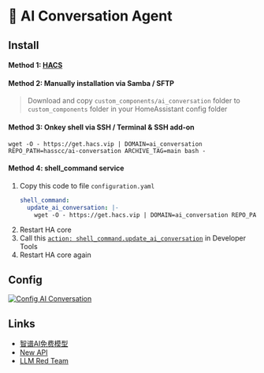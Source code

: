 # 🤖 AI Conversation Agent

<a name="install"></a>
## Install

#### Method 1: [HACS](https://my.home-assistant.io/redirect/hacs_repository/?category=integration&owner=hasscc&repository=ai-conversation)

#### Method 2: Manually installation via Samba / SFTP
> Download and copy `custom_components/ai_conversation` folder to `custom_components` folder in your HomeAssistant config folder

#### Method 3: Onkey shell via SSH / Terminal & SSH add-on
```shell
wget -O - https://get.hacs.vip | DOMAIN=ai_conversation REPO_PATH=hasscc/ai-conversation ARCHIVE_TAG=main bash -
```

#### Method 4: shell_command service
1. Copy this code to file `configuration.yaml`
    ```yaml
    shell_command:
      update_ai_conversation: |-
        wget -O - https://get.hacs.vip | DOMAIN=ai_conversation REPO_PATH=hasscc/ai-conversation ARCHIVE_TAG=main bash -
    ```
2. Restart HA core
3. Call this [`action: shell_command.update_ai_conversation`](https://my.home-assistant.io/redirect/developer_call_service/?service=shell_command.update_xiaomi_miot) in Developer Tools
2. Restart HA core again


## Config

[![Config AI Conversation](https://my.home-assistant.io/badges/config_flow_start.svg)](https://my.home-assistant.io/redirect/config_flow_start/?domain=ai_conversation)


## Links

- [智谱AI免费模型](https://www.bigmodel.cn/invite?icode=EwilDKx13%2FhyODIyL%2BKabHHEaazDlIZGj9HxftzTbt4%3D)
- [New API](https://github.com/Calcium-Ion/new-api)
- [LLM Red Team](https://github.com/LLM-Red-Team)
